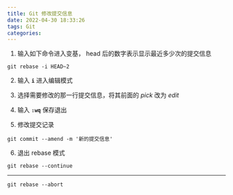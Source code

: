 ```yaml
---
title: Git 修改提交信息
date: 2022-04-30 18:33:26
tags: Git
categories:
---
```

 
1. 输入如下命令进入变基， head 后的数字表示显示最近多少次的提交信息
```
git rebase -i HEAD~2 
```

<!--more-->

2. 输入 **`i`** 进入编辑模式

3. 选择需要修改的那一行提交信息，将其前面的 *pick* 改为 *edit*

4. 输入 **`:wq`** 保存退出

5. 修改提交记录
```
git commit --amend -m '新的提交信息'
``` 

6. 退出 rebase 模式
```
git rebase --continue
``` 

---

 `git rebase --abort`
